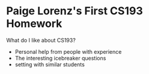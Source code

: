 # Paige Lorenz's First CS193 Homework

What do I like about CS193?
- Personal help from people with experience
- The interesting icebreaker questions
- setting with similar students
